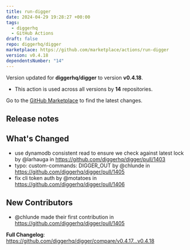 ```yaml
---
title: run-digger
date: 2024-04-29 19:28:27 +00:00
tags:
  - diggerhq
  - GitHub Actions
draft: false
repo: diggerhq/digger
marketplace: https://github.com/marketplace/actions/run-digger
version: v0.4.18
dependentsNumber: "14"
---
```



Version updated for **diggerhq/digger** to version **v0.4.18**.
- This action is used across all versions by **14** repositories.

Go to the [GitHub Marketplace](https://github.com/marketplace/actions/run-digger) to find the latest changes.

## Release notes

## What's Changed
* use dynamodb consistent read to ensure we check against latest lock by @larhauga in https://github.com/diggerhq/digger/pull/1403
* typo: custom-commands: DIGGER_OUT by @chlunde in https://github.com/diggerhq/digger/pull/1405
* fix cli token auth by @motatoes in https://github.com/diggerhq/digger/pull/1406

## New Contributors
* @chlunde made their first contribution in https://github.com/diggerhq/digger/pull/1405

**Full Changelog**: https://github.com/diggerhq/digger/compare/v0.4.17...v0.4.18

